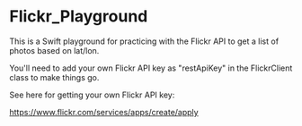# Flickr_Playground
This is a Swift playground for practicing with the Flickr API to get a list of photos based on lat/lon.

You'll need to add your own Flickr API key as "restApiKey" in the FlickrClient class to make things go. 

See here for getting your own Flickr API key:

https://www.flickr.com/services/apps/create/apply

